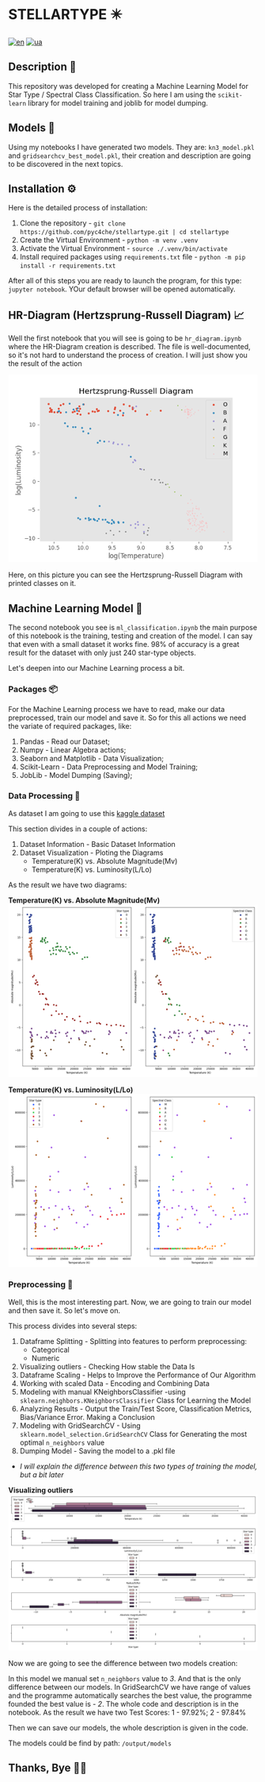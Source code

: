 # STELLARTYPE ✴️

[![en](https://img.shields.io/badge/lang-en-red.svg)](README.md)
[![ua](https://img.shields.io/badge/lang-ua-green.svg)](readmes/README.ua.md)

## Description 📄

This repository was developed for creating a Machine Learning Model for Star Type / Spectral Class Classification. So here I am using the `scikit-learn` library for model training and joblib for model dumping.

## Models 🤖

Using my notebooks I have generated two models. They are: `kn3_model.pkl` and `gridsearchcv_best_model.pkl`, their creation and description are going to be discovered in the next topics.

## Installation ⚙️

Here is the detailed process of installation:

1. Clone the repository - `git clone https://github.com/pyc4che/stellartype.git | cd stellartype`
2. Create the Virtual Environment - `python -m venv .venv`
3. Activate the Virtual Environment - `source ./.venv/bin/activate`
4. Install required packages using `requirements.txt` file - `python -m pip install -r requirements.txt`

After all of this steps you are ready to launch the program, for this type: `jupyter notebook`. YOur default browser will be opened automatically.

## HR-Diagram (Hertzsprung-Russell Diagram) 📈

Well the first notebook that you will see is going to be `hr_diagram.ipynb` where the HR-Diagram creation is described.
The file is well-documented, so it's not hard to understand the process of creation. I will just show you the result of the action

![diagram](output/hr_diagram/hertzsprung-russell_diagram.png)

Here, on this picture you can see the Hertzsprung-Russell Diagram with printed classes on it.

## Machine Learning Model 🦾

The second notebook you see is `ml_classification.ipynb` the main purpose of this notebook is the training, testing and creation of the model. I can say that even with a small dataset it works fine. 98% of accuracy is a great result for the dataset with only just 240 star-type objects.

Let's deepen into our Machine Learning process a bit.

### Packages 📦

For the Machine Learning process we have to read,  make our data preprocessed, train our model and save it. So for this all actions we need the variate of required packages, like:

1. Pandas - Read our Dataset;
2. Numpy - Linear Algebra actions;
3. Seaborn and Matplotlib - Data Visualization;
4. Scikit-Learn - Data Preprocessing and Model Training;
5. JobLib - Model Dumping (Saving);

### Data Processing 🧪

As dataset I am going to use this [kaggle dataset](https://www.kaggle.com/datasets/deepu1109/star-dataset)

This section divides in a couple of actions:

1. Dataset Information - Basic Dataset Information
2. Dataset Visualization - Ploting the Diagrams
    - Temperature(K) vs. Absolute Magnitude(Mv)
    - Temperature(K) vs. Luminosity(L/Lo)

As the result we have two diagrams:

**Temperature(K) vs. Absolute Magnitude(Mv)**
![tam](output/ml_classification/absolute_magnitude.png)

**Temperature(K) vs. Luminosity(L/Lo)**
![tl](output/ml_classification/luminosity.png)

### Preprocessing 🔨

Well, this is the most interesting part. Now, we are going to train our model and then save it. So let's move on.

This process divides into several steps:

1. Dataframe Splitting - Splitting into features to perform preprocessing:
    - Categorical
    - Numeric
2. Visualizing outliers - Checking How stable the Data Is
3. Dataframe Scaling - Helps to Improve the Performance of Our Algorithm
4. Working with scaled Data - Encoding and Combining Data
5. Modeling with manual KNeighborsClassifier -using `sklearn.neighbors.KNeighborsClassifier` Class for Learning the Model
6. Analyzing Results - Output the Train/Test Score, Classification Metrics, Bias/Variance Error. Making a Conclusion
7. Modeling with GridSearchCV - Using `sklearn.model_selection.GridSearchCV` Class for Generating the most optimal `n_neighbors` value
8. Dumping Model - Saving the model to a .pkl file

- *I will explain the difference between this two types of training the model, but a bit later*

**Visualizing outliers**
![outliers](output/ml_classification/outliers.png)

Now we are going to see the difference between two models creation:

In this model we manual set `n_neighbors` value to *3*. And that is the only difference between our models. In GridSearchCV we have range of values and the programme automatically searches the best value, the programme founded the best value is - *2*. The whole code and description is in the notebook. As the result we have two Test Scores: 1 - 97.92%; 2 - 97.84%

Then we can save our models, the whole description is given in the code.

The models could be find by path: `/output/models`

## Thanks, Bye 👋🏻
